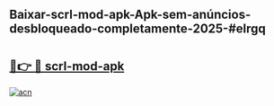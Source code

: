 ## Baixar-scrl-mod-apk-Apk-sem-anúncios-desbloqueado-completamente-2025-#elrgq

# <h2><a href="https://ainizakaria.my?title=scrl-mod-apk&ref=22M">🔗👉 🔴 scrl-mod-apk</a></h2>

[![acn](https://github.com/user-attachments/assets/0f9c940e-d8b0-45ae-aac7-cd30a18b3e1c)](https://ainizakaria.my?title=scrl-mod-apk&ref=22M)

